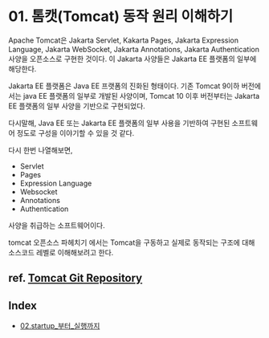 # 01. 톰캣(Tomcat) 동작 원리 이해하기

Apache Tomcat은 Jakarta Servlet, Kakarta Pages, Jakarta Expression Language, Jakarta WebSocket, Jakarta Annotations, Jakarta Authentication 사양을 오픈소스로 구현한 것이다.
이 Jakarta 사양들은 Jakarta EE 플랫폼의 일부에 해당한다.

Jakarta EE 플랫폼은 Java EE 프랫폼의 진화된 형태이다. 기존 Tomcat 9이하 버전에서는 java EE 플랫폼의 일부로 개발된 사양이며, Tomcat 10 이후 버전부터는
Jakarta EE 플랫폼의 일부 사양을 기반으로 구현되었다.

다시말해, Java EE 또는 Jakarta EE 플랫폼의 일부 사용을 기반하여 구현된 소프트웨어 정도로 구성을 이야기할 수 있을 것 같다.

다시 한번 나열해보면,
 - Servlet
 - Pages
 - Expression Language
 - Websocket
 - Annotations
 - Authentication

사양을 취급하는 소프트웨어이다.

tomcat 오픈소스 파헤치기 에서는 Tomcat을 구동하고 실제로 동작되는 구조에 대해 소스코드 레벨로 이해해보려고 한다.

ref. [Tomcat Git Repository](https://github.com/apache/tomcat.git)
---
## Index
- [02.startup_부터_실행까지](02.startup_부터_실행까지.md)